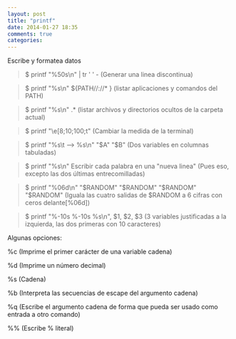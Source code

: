 ```yaml
---
layout: post
title: "printf"
date: 2014-01-27 18:35
comments: true
categories: 
---
```

Escribe y formatea datos

>$ printf "%50s\n" | tr ' ' -  (Generar una linea discontinua)

>$ printf "%s\n" ${PATH//:/\/* }  (listar aplicaciones y comandos del PATH) 

>$ printf "%s\n" .*  (listar archivos y directorios ocultos de la carpeta actual) 

>$ printf "\e[8;10;100;t" (Cambiar la medida de la  terminal)

>$ printf "%s\t --> %s\n" "$A" "$B" (Dos variables en columnas tabuladas)

>$ printf "%s\n" Escribir cada palabra en una "nueva linea" (Pues eso, excepto las dos últimas entrecomilladas)

>$ printf "%06d\n" "$RANDOM" "$RANDOM" "$RANDOM" "$RANDOM" (Iguala las cuatro salidas de $RANDOM a 6 cifras con ceros delante[%06d])

>$ printf "%-10s %-10s %s\n", $1, $2, $3 (3 variables justificadas a la izquierda, las dos primeras con 10 caracteres)

Algunas opciones:

%c (Imprime el primer carácter de una variable cadena)

%d (Imprime un número decimal)

%s (Cadena)

%b (Interpreta las secuencias de escape del argumento cadena)

%q (Escribe el argumento cadena de forma que pueda ser usado como entrada a otro comando)

%% (Escribe % literal)


